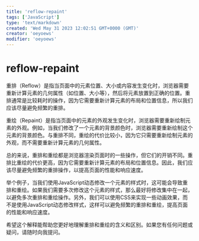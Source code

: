```yaml
---
title: 'reflow-repaint'
tags: ['JavaScript']
type: 'text/markdown'
created: 'Wed May 31 2023 12:02:51 GMT+0000 (GMT)'
creator: 'oeyoews'
modifier: 'oeyoews'
---
```


# reflow-repaint

重排（Reflow）是指当页面中的元素位置、大小或内容发生变化时，浏览器需要重新计算元素的几何属性（如位置、大小等），然后将元素放置到正确的位置。重排通常是比较耗时的操作，因为它需要重新计算元素的布局和位置信息，所以我们应该尽量避免频繁的重排。

重绘（Repaint）是指当页面中的元素的外观发生变化时，浏览器需要重新绘制元素的外观。例如，当我们修改了一个元素的背景颜色时，浏览器需要重新绘制这个元素的背景颜色。与重排不同，重绘的代价比较小，因为它只需要重新绘制元素的外观，而不需要重新计算元素的几何属性。

总的来说，重排和重绘都是浏览器渲染页面时的一些操作，但它们的开销不同。重排比重绘的代价更高，因为它需要重新计算元素的布局和位置信息。因此，我们应该尽量避免频繁的重排操作，以提高页面的性能和响应速度。

举个例子，当我们使用JavaScript动态修改一个元素的样式时，这可能会导致重排和重绘。如果我们需要多次修改这个元素的样式，那么最好将修改集中在一起，以避免多次重排和重绘操作。另外，我们可以使用CSS来实现一些动画效果，而不是使用JavaScript动态修改样式，这样可以避免频繁的重排和重绘，提高页面的性能和响应速度。

希望这个解释能帮助您更好地理解重排和重绘的含义和区别。如果您有任何问题或疑问，请随时向我提问。
